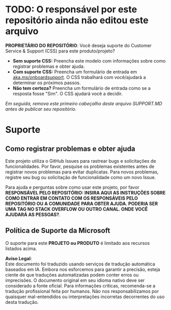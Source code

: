 # TODO: O responsável por este repositório ainda não editou este arquivo

**PROPRIETÁRIO DO REPOSITÓRIO**: Você deseja suporte do Customer Service & Support (CSS) para este produto/projeto?

- **Sem suporte CSS:** Preencha este modelo com informações sobre como registrar problemas e obter ajuda.
- **Com suporte CSS:** Preencha um formulário de entrada em [aka.ms/onboardsupport](https://aka.ms/onboardsupport). O CSS trabalhará com você/ajudará a determinar os próximos passos.
- **Não tem certeza?** Preencha um formulário de entrada como se a resposta fosse "Sim". O CSS ajudará você a decidir.

*Em seguida, remova este primeiro cabeçalho deste arquivo SUPPORT.MD antes de publicar seu repositório.*

# Suporte

## Como registrar problemas e obter ajuda  

Este projeto utiliza o GitHub Issues para rastrear bugs e solicitações de funcionalidades. Por favor, pesquise os problemas existentes antes de registrar novos problemas para evitar duplicatas. Para novos problemas, registre seu bug ou solicitação de funcionalidade como um novo Issue.

Para ajuda e perguntas sobre como usar este projeto, por favor **RESPONSÁVEL PELO REPOSITÓRIO: INSIRA AQUI AS INSTRUÇÕES SOBRE COMO ENTRAR EM CONTATO COM OS RESPONSÁVEIS PELO REPOSITÓRIO OU A COMUNIDADE PARA OBTER AJUDA. PODERIA SER UMA TAG NO STACK OVERFLOW OU OUTRO CANAL. ONDE VOCÊ AJUDARÁ AS PESSOAS?**.

## Política de Suporte da Microsoft  

O suporte para este **PROJETO ou PRODUTO** é limitado aos recursos listados acima.

**Aviso Legal**:  
Este documento foi traduzido usando serviços de tradução automática baseados em IA. Embora nos esforcemos para garantir a precisão, esteja ciente de que traduções automatizadas podem conter erros ou imprecisões. O documento original em seu idioma nativo deve ser considerado a fonte oficial. Para informações críticas, recomenda-se a tradução profissional feita por humanos. Não nos responsabilizamos por quaisquer mal-entendidos ou interpretações incorretas decorrentes do uso desta tradução.